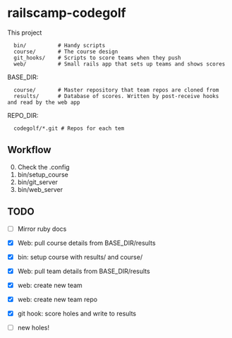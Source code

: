 railscamp-codegolf
==================

This project
```
  bin/          # Handy scripts
  course/       # The course design
  git_hooks/    # Scripts to score teams when they push
  web/          # Small rails app that sets up teams and shows scores
```

BASE_DIR:
```
  course/       # Master repository that team repos are cloned from
  results/      # Database of scores. Written by post-receive hooks and read by the web app
```
REPO_DIR:
```
  codegolf/*.git # Repos for each tem
```

## Workflow

  0. Check the .config
  0. bin/setup_course
  0. bin/git_server
  0. bin/web_server


## TODO

  * [ ] Mirror ruby docs
  * [x] Web: pull course details from BASE_DIR/results
  * [x] bin: setup course with results/ and course/
  * [x] Web: pull team details from BASE_DIR/results
  * [x] web: create new team
  * [x] web: create new team repo

  * [x] git hook: score holes and write to results
  * [ ] new holes!
